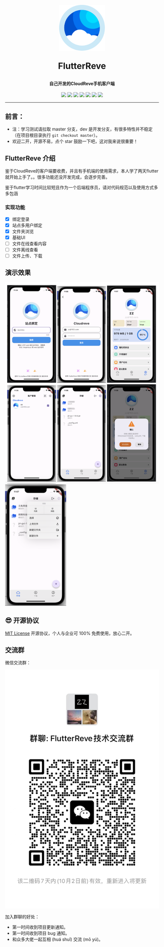 <p align="center">
	<img alt="logo" src="images/favicon.ico" width="150" height="150">
</p>
<h1 align="center" style="margin: 30px 0 30px; font-weight: bold;">FlutterReve</h1>
<h4 align="center">自己开发的CloudReve手机客户端</h4>

<p align="center">
	<a href="https://gitee.com/zznote/flutter_reve/stargazers"><img src="https://gitee.com/zznote/flutter_reve/badge/star.svg?theme=gvp"></a>
	<a href="https://gitee.com/zznote/flutter_reve/members"><img src="https://gitee.com/zznote/flutter_reve/badge/fork.svg?theme=gvp"></a>
	<a href="https://github.com/zznotebackup/flutter_reve/stargazers"><img src="https://img.shields.io/github/stars/zznotebackup/flutter_reve?style=flat -square&logo=GitHub"></a>
	<a href="https://github.com/zznotebackup/flutter_reve/network/members"><img src="https://img.shields.io/github/forks/zznotebackup/flutter_reve?style =flat-square&logo=GitHub"></a>
	<a href="https://github.com/zznotebackup/flutter_reve/watchers"><img src="https://img.shields.io/github/watchers/zznotebackup/flutter_reve?style=flat -square&logo=GitHub"></a>
	<a href="https://github.com/zznotebackup/flutter_reve/issues"><img src="https://img.shields.io/github/issues/zznotebackup/flutter_reve.svg?style =flat-square&logo=GitHub"></a>
	<a href="https://github.com/zznotebackup/flutter_reve/blob/master/LICENSE"><img src="https://img.shields.io/github/license/zznotebackup/flutter_reve .svg?style=flat-square"></a>
</p>

---

## 前言：

- 注：学习测试请拉取 master 分支，dev 是开发分支，有很多特性并不稳定（在项目根目录执行 `git checkout master`）。
- 欢迎二开，开源不易，点个 star 鼓励一下吧，这对我来说很重要！

## FlutterReve 介绍

鉴于CloudReve的客户端要收费，并且有手机端的使用需求，本人学了两天flutter就开始上手了。。很多功能还没开发完成，会逐步完善。

鉴于flutter学习时间比较短且作为一个后端程序员，请对代码规范以及使用方式多多包涵

### 实现功能

- [x] 绑定登录
- [x] 站点多用户绑定
- [x] 文件夹浏览
- [x] 基础UI
- [ ] 文件在线查看内容
- [ ] 文件离线查看
- [ ] 文件上传、下载

## 演示效果

<img src="images/globle.png" width="600">
<img src="images/upload.png" width="200">

## 😎 开源协议

[MIT License](https://gitee.com/zhijiantianya/ruoyi-vue-pro/blob/master/LICENSE) 开源协议，个人与企业可 100% 免费使用，放心二开。

## 交流群

微信交流群：

![微信群](images/group.png ':size=230')
<br>

加入群聊的好处：

- 第一时间收到项目更新通知。
- 第一时间收到项目 bug 通知。
- 和众多大佬一起互相 (huá shuǐ) 交流 (mō yú)。

